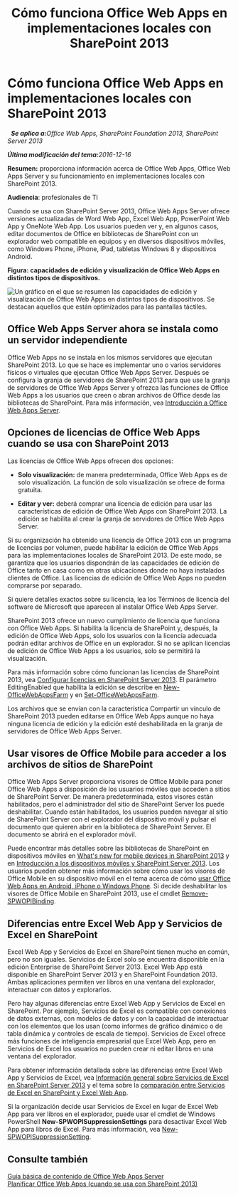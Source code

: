 ﻿---
title: Cómo funciona Office Web Apps en implementaciones locales con SharePoint 2013
TOCTitle: Office Web Apps en implementaciones locales con SharePoint 2013
ms:assetid: 8480064e-14a4-4b46-ad6b-0c836b192af2
ms:mtpsurl: https://technet.microsoft.com/es-es/library/Ff431685(v=office.15)
ms:contentKeyID: 48793531
ms.date: 01/30/2018
mtps_version: v=office.15
ms.translationtype: HT
---

# Cómo funciona Office Web Apps en implementaciones locales con SharePoint 2013

 
_<strong>Se aplica a:</strong>Office Web Apps, SharePoint Foundation 2013, SharePoint Server 2013_

_<strong>Última modificación del tema:</strong>2016-12-16_


**Resumen:** proporciona información acerca de Office Web Apps, Office Web Apps Server y su funcionamiento en implementaciones locales con SharePoint 2013.

**Audiencia**: profesionales de TI

Cuando se usa con SharePoint Server 2013, Office Web Apps Server ofrece versiones actualizadas de Word Web App, Excel Web App, PowerPoint Web App y OneNote Web App. Los usuarios pueden ver y, en algunos casos, editar documentos de Office en bibliotecas de SharePoint con un explorador web compatible en equipos y en diversos dispositivos móviles, como Windows Phone, iPhone, iPad, tabletas Windows 8 y dispositivos Android.


**Figura: capacidades de edición y visualización de Office Web Apps en distintos tipos de dispositivos.**

![Un gráfico en el que se resumen las capacidades de edición y visualización de Office Web Apps en distintos tipos de dispositivos. Se destacan aquellos que están optimizados para las pantallas táctiles.](images/Ff431685.8bf76669-f511-4e02-8ed3-d658e9e746f0(Office.15).gif "Un gráfico en el que se resumen las capacidades de edición y visualización de Office Web Apps en distintos tipos de dispositivos. Se destacan aquellos que están optimizados para las pantallas táctiles.")

## Office Web Apps Server ahora se instala como un servidor independiente

Office Web Apps no se instala en los mismos servidores que ejecutan SharePoint 2013. Lo que se hace es implementar uno o varios servidores físicos o virtuales que ejecutan Office Web Apps Server. Después se configura la granja de servidores de SharePoint 2013 para que use la granja de servidores de Office Web Apps Server y ofrezca las funciones de Office Web Apps a los usuarios que creen o abran archivos de Office desde las bibliotecas de SharePoint. Para más información, vea [Introducción a Office Web Apps Server](office-web-apps-server-overview.md).

## Opciones de licencias de Office Web Apps cuando se usa con SharePoint 2013

Las licencias de Office Web Apps ofrecen dos opciones:

  - **Solo visualización:** de manera predeterminada, Office Web Apps es de solo visualización. La función de solo visualización se ofrece de forma gratuita.

  - **Editar y ver:** deberá comprar una licencia de edición para usar las características de edición de Office Web Apps con SharePoint 2013. La edición se habilita al crear la granja de servidores de Office Web Apps Server.

Si su organización ha obtenido una licencia de Office 2013 con un programa de licencias por volumen, puede habilitar la edición de Office Web Apps para las implementaciones locales de SharePoint 2013. De este modo, se garantiza que los usuarios dispondrán de las capacidades de edición de Office tanto en casa como en otras ubicaciones donde no haya instalados clientes de Office. Las licencias de edición de Office Web Apps no pueden comprarse por separado.

Si quiere detalles exactos sobre su licencia, lea los Términos de licencia del software de Microsoft que aparecen al instalar Office Web Apps Server.

SharePoint 2013 ofrece un nuevo cumplimiento de licencia que funciona con Office Web Apps. Si habilita la licencia de SharePoint y, después, la edición de Office Web Apps, solo los usuarios con la licencia adecuada podrán editar archivos de Office en un explorador. Si no se aplican licencias de edición de Office Web Apps a los usuarios, solo se permitirá la visualización.

Para más información sobre cómo funcionan las licencias de SharePoint 2013, vea [Configurar licencias en SharePoint Server 2013](https://technet.microsoft.com/es-es/library/jj219627\(v=office.15\)). El parámetro EditingEnabled que habilita la edición se describe en [New-OfficeWebAppsFarm](https://docs.microsoft.com/en-us/powershell/module/officewebapps/new-officewebappsfarm?view=officewebapps-ps) y en [Set-OfficeWebAppsFarm](https://docs.microsoft.com/en-us/powershell/module/officewebapps/set-officewebappsfarm?view=officewebapps-ps).

Los archivos que se envían con la característica Compartir un vínculo de SharePoint 2013 pueden editarse en Office Web Apps aunque no haya ninguna licencia de edición y la edición esté deshabilitada en la granja de servidores de Office Web Apps Server.

## Usar visores de Office Mobile para acceder a los archivos de sitios de SharePoint

Office Web Apps Server proporciona visores de Office Mobile para poner Office Web Apps a disposición de los usuarios móviles que acceden a sitios de SharePoint Server. De manera predeterminada, estos visores están habilitados, pero el administrador del sitio de SharePoint Server los puede deshabilitar. Cuando están habilitados, los usuarios pueden navegar al sitio de SharePoint Server con el explorador del dispositivo móvil y pulsar el documento que quieren abrir en la biblioteca de SharePoint Server. El documento se abrirá en el explorador móvil.

Puede encontrar más detalles sobre las bibliotecas de SharePoint en dispositivos móviles en [What's new for mobile devices in SharePoint 2013](https://technet.microsoft.com/es-es/library/fp161352\(v=office.15\)) y en [Introducción a los dispositivos móviles y SharePoint Server 2013](https://technet.microsoft.com/es-es/library/fp161351\(v=office.15\)). Los usuarios pueden obtener más información sobre cómo usar los visores de Office Mobile en su dispositivo móvil en el tema acerca de cómo [usar Office Web Apps en Android, iPhone o Windows Phone](http://office.microsoft.com/es-es/web-apps-help/usar-office-web-apps-en-android-iphone-o-windows-phone-ha010389583.aspx). Si decide deshabilitar los visores de Office Mobile en SharePoint 2013, use el cmdlet [Remove-SPWOPIBinding](https://docs.microsoft.com/en-us/powershell/module/sharepoint-server/Remove-SPWOPIBinding?view=sharepoint-ps).

## Diferencias entre Excel Web App y Servicios de Excel en SharePoint

Excel Web App y Servicios de Excel en SharePoint tienen mucho en común, pero no son iguales. Servicios de Excel solo se encuentra disponible en la edición Enterprise de SharePoint Server 2013. Excel Web App está disponible en SharePoint Server 2013 y en SharePoint Foundation 2013. Ambas aplicaciones permiten ver libros en una ventana del explorador, interactuar con datos y explorarlos.

Pero hay algunas diferencias entre Excel Web App y Servicios de Excel en SharePoint. Por ejemplo, Servicios de Excel es compatible con conexiones de datos externas, con modelos de datos y con la capacidad de interactuar con los elementos que los usan (como informes de gráfico dinámico o de tabla dinámica y controles de escala de tiempo). Servicios de Excel ofrece más funciones de inteligencia empresarial que Excel Web App, pero en Servicios de Excel los usuarios no pueden crear ni editar libros en una ventana del explorador.

Para obtener información detallada sobre las diferencias entre Excel Web App y Servicios de Excel, vea [Información general sobre Servicios de Excel en SharePoint Server 2013](https://technet.microsoft.com/es-es/library/ee424405\(v=office.15\)) y el tema sobre la [comparación entre Servicios de Excel en SharePoint y Excel Web App](http://office.microsoft.com/es-es/comparing-excel-services-in-sharepoint-to-excel-web-app-ha102832426.aspx).

Si la organización decide usar Servicios de Excel en lugar de Excel Web App para ver libros en el explorador, puede usar el cmdlet de Windows PowerShell **New-SPWOPISuppressionSettings** para desactivar Excel Web App para libros de Excel. Para más información, vea [New-SPWOPISuppressionSetting](https://docs.microsoft.com/en-us/powershell/module/sharepoint-server/New-SPWOPISuppressionSetting?view=sharepoint-ps).

## Consulte también


[Guía básica de contenido de Office Web Apps Server](content-roadmap-for-office-web-apps-server.md)  
[Planificar Office Web Apps (cuando se usa con SharePoint 2013)](plan-office-web-apps-used-with-sharepoint-2013.md)  
  

[](plan-office-web-apps-used-with-sharepoint-2013.md)

